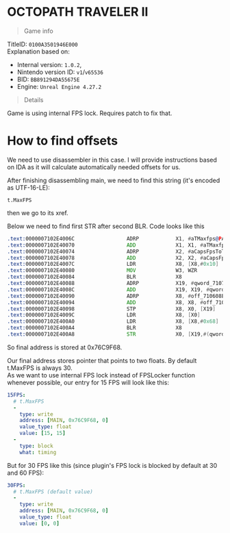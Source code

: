 # OCTOPATH TRAVELER II

> Game info

TitleID: `0100A3501946E000`<br>
Explanation based on:
- Internal version: `1.0.2`, 
- Nintendo version ID: `v1`/`v65536`
- BID: `BB891294DA55675E`
- Engine: `Unreal Engine 4.27.2`

> Details

Game is using internal FPS lock. Requires patch to fix that.

# How to find offsets

We need to use disassembler in this case. I will provide instructions based on IDA as it will calculate automatically needed offsets for us.

After finishing disassembling main, we need to find this string (it's encoded as UTF-16-LE):
```
t.MaxFPS
```

then we go to its xref.

Below we need to find first STR after second BLR. Code looks like this
```asm
.text:0000007102E4006C                 ADRP            X1, #aTMaxfps@PAGE ; "t.MaxFPS"
.text:0000007102E40070                 ADD             X1, X1, #aTMaxfps@PAGEOFF ; "t.MaxFPS"
.text:0000007102E40074                 ADRP            X2, #aCapsFpsToTheGi@PAGE ; "Caps FPS to the given value.  Set to <="...
.text:0000007102E40078                 ADD             X2, X2, #aCapsFpsToTheGi@PAGEOFF ; "Caps FPS to the given value.  Set to <="...
.text:0000007102E4007C                 LDR             X8, [X8,#0x10]
.text:0000007102E40080                 MOV             W3, WZR
.text:0000007102E40084                 BLR             X8
.text:0000007102E40088                 ADRP            X19, #qword_71076C9F58@PAGE
.text:0000007102E4008C                 ADD             X19, X19, #qword_71076C9F58@PAGEOFF
.text:0000007102E40090                 ADRP            X8, #off_710608E8B8@PAGE
.text:0000007102E40094                 ADD             X8, X8, #off_710608E8B8@PAGEOFF
.text:0000007102E40098                 STP             X8, X0, [X19]
.text:0000007102E4009C                 LDR             X8, [X0]
.text:0000007102E400A0                 LDR             X8, [X8,#0x68]
.text:0000007102E400A4                 BLR             X8
.text:0000007102E400A8                 STR             X0, [X19,#(qword_71076C9F68 - 0x71076C9F58)]
```

So final address is stored at 0x76C9F68.

Our final address stores pointer that points to two floats. By default t.MaxFPS is always 30.<br>
As we want to use internal FPS lock instead of FPSLocker function whenever possible, our entry for 15 FPS will look like this:
```yaml
15FPS:
  # t.MaxFPS
  -
    type: write
    address: [MAIN, 0x76C9F68, 0]
    value_type: float
    value: [15, 15]
  -
    type: block
    what: timing

```
But for 30 FPS like this (since plugin's FPS lock is blocked by default at 30 and 60 FPS):
```yaml
30FPS:
  # t.MaxFPS (default value)
  -
    type: write
    address: [MAIN, 0x76C9F68, 0]
    value_type: float
    value: [0, 0]

```